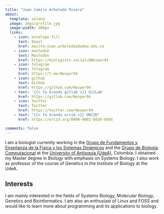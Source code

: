 ```yaml
---
title: "Juan Camilo Arboleda Rivera"
about:
  template: solana
  image: imgs/profile.jpg
  image-width: 200px
  links:
    - icon: envelope-fill
      text: Email
      href: mailto:juan.arboleda2@udea.edu.co
    - icon: mastodon
      text: Mastodon
      href: https://biologists.social/@Nesper94
    - icon: telegram
      text: Telegram
      href: https://t.me/Nesper94
    - icon: github
      text: GitHub
      href: https://github.com/Nesper94
    - text: '{{< fa brands gitlab >}} GitLab'
      href: https://gitlab.com/Nesper94
    - icon: twitter
      text: Twitter
      href: https://twitter.com/Nesper94
    - text: "{{< fa brands orcid >}} ORCID"
      href: https://orcid.org/0000-0002-0030-056X

comments: false
---
```


I am a biologist currently working in the [Grupo de Fundamentos y Enseñanza
de la Física y los Sistemas Dinámicos](https://fenfisdi.weebly.com/) and the
[Grupo de Biología Computacional](https://biologia-computacional.github.io/)
at the [University of Antioquia (UdeA)](https://www.udea.edu.co), Colombia.
I obtained my Master degree in Biology with emphasis on Systems Biology. I
also work as professor of the course of Genetics in the Institute of Biology
at the UdeA.

## Interests

I am mainly interested in the fields of Systems Biology, Molecular Biology,
Genetics and Bioinformatics. I am also an enthusiast of Linux and FOSS and
would like to learn more about programming and its applications to biology.
